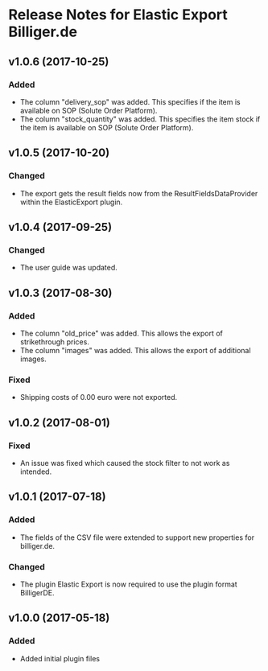 # Release Notes for Elastic Export Billiger.de

## v1.0.6 (2017-10-25)

### Added
- The column "delivery_sop" was added. This specifies if the item is available on SOP (Solute Order Platform).
- The column "stock_quantity" was added. This specifies the item stock if the item is available on SOP (Solute Order Platform).

## v1.0.5 (2017-10-20)

### Changed
- The export gets the result fields now from the ResultFieldsDataProvider within the ElasticExport plugin.

## v1.0.4 (2017-09-25)

### Changed
- The user guide was updated.

## v1.0.3 (2017-08-30)

### Added
- The column "old_price" was added. This allows the export of strikethrough prices.
- The column "images" was added. This allows the export of additional images.

### Fixed
- Shipping costs of 0.00 euro were not exported.

## v1.0.2 (2017-08-01)

### Fixed
- An issue was fixed which caused the stock filter to not work as intended.

## v1.0.1 (2017-07-18)

### Added
- The fields of the CSV file were extended to support new properties for billiger.de.

### Changed
- The plugin Elastic Export is now required to use the plugin format BilligerDE.

## v1.0.0 (2017-05-18)
 
### Added
- Added initial plugin files
